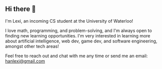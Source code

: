 ## Hi there 👋

I'm Lexi, an incoming CS student at the University of Waterloo!

I love math, programming, and problem-solving, and I'm always open to finding new learning opportunities. I'm very interested in learning more about artificial intelligence, web dev, game dev, and software engineering, amongst other tech areas!

Feel free to reach out and chat with me any time or send me an email: hanlexi@gmail.com

<!--
**lhapollo/lhapollo** is a ✨ _special_ ✨ repository because its `README.md` (this file) appears on your GitHub profile.

Here are some ideas to get you started:

- 🔭 I’m currently working on ...
- 🌱 I’m currently learning ...
- 👯 I’m looking to collaborate on ...
- 🤔 I’m looking for help with ...
- 💬 Ask me about ...
- 📫 How to reach me: ...
- 😄 Pronouns: ...
- ⚡ Fun fact: ...
-->
